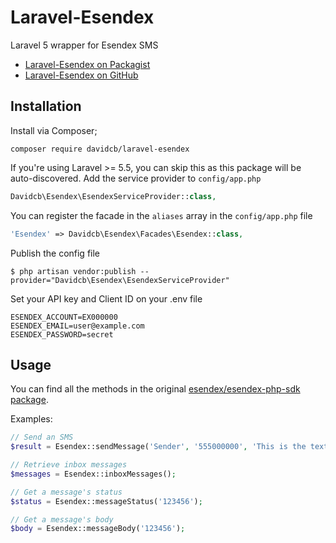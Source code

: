 # Laravel-Esendex
Laravel 5 wrapper for Esendex SMS

- [Laravel-Esendex on Packagist](https://packagist.org/packages/davidcb/laravel-esendex)
- [Laravel-Esendex on GitHub](https://github.com/davidcb/laravel-esendex)


## Installation

Install via Composer;
```
composer require davidcb/laravel-esendex
```

If you're using Laravel >= 5.5, you can skip this as this package will be auto-discovered.
Add the service provider to `config/app.php`
```php
Davidcb\Esendex\EsendexServiceProvider::class,
```

You can register the facade in the `aliases` array in the `config/app.php` file
```php
'Esendex' => Davidcb\Esendex\Facades\Esendex::class,
```

Publish the config file
```
$ php artisan vendor:publish --provider="Davidcb\Esendex\EsendexServiceProvider"
```

Set your API key and Client ID on your .env file
```
ESENDEX_ACCOUNT=EX000000
ESENDEX_EMAIL=user@example.com
ESENDEX_PASSWORD=secret
```

## Usage

You can find all the methods in the original [esendex/esendex-php-sdk package](https://github.com/esendex/esendex-php-sdk).

Examples:
```php
// Send an SMS
$result = Esendex::sendMessage('Sender', '555000000', 'This is the text of the SMS');
```
```php
// Retrieve inbox messages
$messages = Esendex::inboxMessages();
```
```php
// Get a message's status
$status = Esendex::messageStatus('123456');
```
```php
// Get a message's body
$body = Esendex::messageBody('123456');
```
